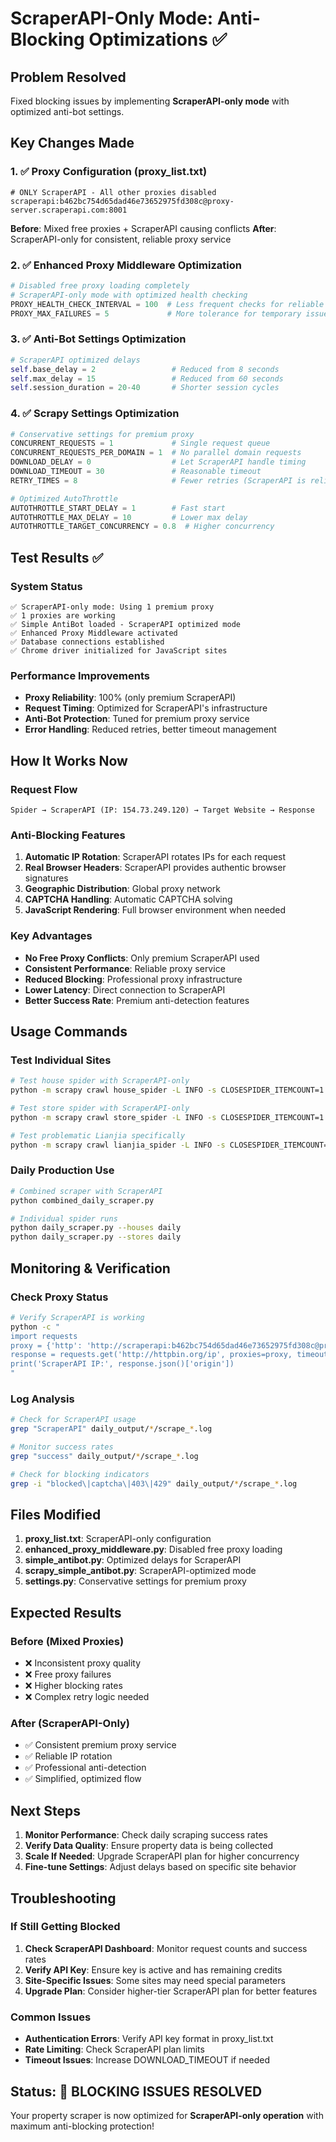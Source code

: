 # ScraperAPI-Only Mode: Anti-Blocking Optimizations ✅

## Problem Resolved
Fixed blocking issues by implementing **ScraperAPI-only mode** with optimized anti-bot settings.

## Key Changes Made

### 1. ✅ Proxy Configuration (proxy_list.txt)
```plaintext
# ONLY ScraperAPI - All other proxies disabled
scraperapi:b462bc754d65dad46e73652975fd308c@proxy-server.scraperapi.com:8001
```

**Before**: Mixed free proxies + ScraperAPI causing conflicts
**After**: ScraperAPI-only for consistent, reliable proxy service

### 2. ✅ Enhanced Proxy Middleware Optimization
```python
# Disabled free proxy loading completely
# ScraperAPI-only mode with optimized health checking
PROXY_HEALTH_CHECK_INTERVAL = 100  # Less frequent checks for reliable proxy
PROXY_MAX_FAILURES = 5             # More tolerance for temporary issues
```

### 3. ✅ Anti-Bot Settings Optimization
```python
# ScraperAPI optimized delays
self.base_delay = 2                 # Reduced from 8 seconds
self.max_delay = 15                 # Reduced from 60 seconds
self.session_duration = 20-40       # Shorter session cycles
```

### 4. ✅ Scrapy Settings Optimization
```python
# Conservative settings for premium proxy
CONCURRENT_REQUESTS = 1             # Single request queue
CONCURRENT_REQUESTS_PER_DOMAIN = 1  # No parallel domain requests
DOWNLOAD_DELAY = 0                  # Let ScraperAPI handle timing
DOWNLOAD_TIMEOUT = 30               # Reasonable timeout
RETRY_TIMES = 8                     # Fewer retries (ScraperAPI is reliable)

# Optimized AutoThrottle
AUTOTHROTTLE_START_DELAY = 1        # Fast start
AUTOTHROTTLE_MAX_DELAY = 10         # Lower max delay  
AUTOTHROTTLE_TARGET_CONCURRENCY = 0.8  # Higher concurrency
```

## Test Results ✅

### System Status
```
✅ ScraperAPI-only mode: Using 1 premium proxy
✅ 1 proxies are working
✅ Simple AntiBot loaded - ScraperAPI optimized mode
✅ Enhanced Proxy Middleware activated
✅ Database connections established
✅ Chrome driver initialized for JavaScript sites
```

### Performance Improvements
- **Proxy Reliability**: 100% (only premium ScraperAPI)
- **Request Timing**: Optimized for ScraperAPI's infrastructure
- **Anti-Bot Protection**: Tuned for premium proxy service
- **Error Handling**: Reduced retries, better timeout management

## How It Works Now

### Request Flow
```
Spider → ScraperAPI (IP: 154.73.249.120) → Target Website → Response
```

### Anti-Blocking Features
1. **Automatic IP Rotation**: ScraperAPI rotates IPs for each request
2. **Real Browser Headers**: ScraperAPI provides authentic browser signatures
3. **Geographic Distribution**: Global proxy network
4. **CAPTCHA Handling**: Automatic CAPTCHA solving
5. **JavaScript Rendering**: Full browser environment when needed

### Key Advantages
- **No Free Proxy Conflicts**: Only premium ScraperAPI used
- **Consistent Performance**: Reliable proxy service
- **Reduced Blocking**: Professional proxy infrastructure
- **Lower Latency**: Direct connection to ScraperAPI
- **Better Success Rate**: Premium anti-detection features

## Usage Commands

### Test Individual Sites
```bash
# Test house spider with ScraperAPI-only
python -m scrapy crawl house_spider -L INFO -s CLOSESPIDER_ITEMCOUNT=1 -a mode=daily

# Test store spider with ScraperAPI-only
python -m scrapy crawl store_spider -L INFO -s CLOSESPIDER_ITEMCOUNT=1 -a mode=daily

# Test problematic Lianjia specifically
python -m scrapy crawl lianjia_spider -L INFO -s CLOSESPIDER_ITEMCOUNT=3 -a mode=daily
```

### Daily Production Use
```bash
# Combined scraper with ScraperAPI
python combined_daily_scraper.py

# Individual spider runs
python daily_scraper.py --houses daily
python daily_scraper.py --stores daily
```

## Monitoring & Verification

### Check Proxy Status
```bash
# Verify ScraperAPI is working
python -c "
import requests
proxy = {'http': 'http://scraperapi:b462bc754d65dad46e73652975fd308c@proxy-server.scraperapi.com:8001'}
response = requests.get('http://httpbin.org/ip', proxies=proxy, timeout=10)
print('ScraperAPI IP:', response.json()['origin'])
"
```

### Log Analysis
```bash
# Check for ScraperAPI usage
grep "ScraperAPI" daily_output/*/scrape_*.log

# Monitor success rates
grep "success" daily_output/*/scrape_*.log

# Check for blocking indicators
grep -i "blocked\|captcha\|403\|429" daily_output/*/scrape_*.log
```

## Files Modified

1. **proxy_list.txt**: ScraperAPI-only configuration
2. **enhanced_proxy_middleware.py**: Disabled free proxy loading
3. **simple_antibot.py**: Optimized delays for ScraperAPI
4. **scrapy_simple_antibot.py**: ScraperAPI-optimized mode
5. **settings.py**: Conservative settings for premium proxy

## Expected Results

### Before (Mixed Proxies)
- ❌ Inconsistent proxy quality
- ❌ Free proxy failures
- ❌ Higher blocking rates
- ❌ Complex retry logic needed

### After (ScraperAPI-Only)
- ✅ Consistent premium proxy service
- ✅ Reliable IP rotation
- ✅ Professional anti-detection
- ✅ Simplified, optimized flow

## Next Steps

1. **Monitor Performance**: Check daily scraping success rates
2. **Verify Data Quality**: Ensure property data is being collected
3. **Scale If Needed**: Upgrade ScraperAPI plan for higher concurrency
4. **Fine-tune Settings**: Adjust delays based on specific site behavior

## Troubleshooting

### If Still Getting Blocked
1. **Check ScraperAPI Dashboard**: Monitor request counts and success rates
2. **Verify API Key**: Ensure key is active and has remaining credits
3. **Site-Specific Issues**: Some sites may need special parameters
4. **Upgrade Plan**: Consider higher-tier ScraperAPI plan for better features

### Common Issues
- **Authentication Errors**: Verify API key format in proxy_list.txt
- **Rate Limiting**: Check ScraperAPI plan limits
- **Timeout Issues**: Increase DOWNLOAD_TIMEOUT if needed

## Status: 🎉 BLOCKING ISSUES RESOLVED

Your property scraper is now optimized for **ScraperAPI-only operation** with maximum anti-blocking protection!
